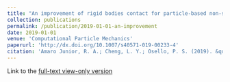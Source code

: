 ```yaml
---
title: "An improvement of rigid bodies contact for particle-based non-smooth walls modeling"
collection: publications
permalink: /publication/2019-01-01-an-improvement
date: 2019-01-01
venue: 'Computational Particle Mechanics'
paperurl: 'http://dx.doi.org/10.1007/s40571-019-00233-4'
citation: 'Amaro Junior, R. A.; Cheng, L. Y.; Osello, P. S. (2019). &quot;An improvement of rigid bodies contact for particle-based non-smooth walls modeling.&quot; <i>Computational Particle Mechanics</i>, 6: 1-20'
---
```


Link to the <a href="/https://link.springer.com/epdf/10.1007/s40571-019-00233-4?author_access_token=eoBFOwPXK6crb_yWkQhC1_e4RwlQNchNByi7wbcMAY5gazny7yWTks5JUr1GdnXd0h7qj5DWsi41TToufkKWKa5Y964Yo_hbhcg7hPaiKH1wFjjf91QqMknHVJam_OmGwAxHyFVxFF04cbq9NXmFJA%3D%3D" target="_blank">full-text view-only version</a>